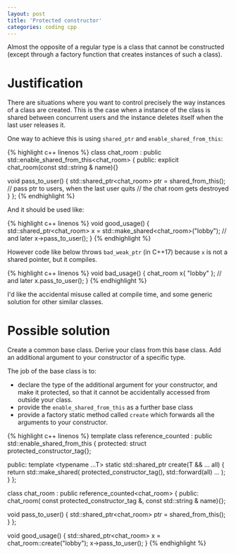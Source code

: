 ```yaml
---
layout: post
title: 'Protected constructor'
categories: coding cpp
---
```


Almost the opposite of a regular type is a class that cannot be constructed
(except through a factory function that creates instances of such a class).


# Justification

There are situations where you want to control precisely the way instances
of a class are created. This is the case when a instance of the class is
shared between concurrent users and the instance deletes itself when the last
user releases it.

One way to achieve this is using `shared_ptr` and `enable_shared_from_this`:

{% highlight c++ linenos %}
class chat_room :
  public std::enable_shared_from_this<chat_room>
{
public:
  explicit chat_room(const std::string & name){}

  void pass_to_user()
  {
    std::shared_ptr<chat_room> ptr = shared_from_this();
    // pass ptr to users, when the last user quits
    // the chat room gets destroyed
  }
};
{% endhighlight %}

And it should be used like:

{% highlight c++ linenos %}
void good_usage()
{
  std::shared_ptr<chat_room> x =
    std::make_shared<chat_room>("lobby");
  // and later
  x->pass_to_user();
}
{% endhighlight %}

However code like below throws `bad_weak_ptr` (in C++17) because `x` is not a
shared pointer, but it compiles.

{% highlight c++ linenos %}
void bad_usage()
{
  chat_room x{ "lobby" };
  // and later
  x.pass_to_user();
}
{% endhighlight %}

I'd like the accidental misuse called at compile time, and some generic
solution for other similar classes.

# Possible solution

Create a common base class. Derive your class from this base class. Add an
additional argument to your constructor of a specific type.

The job of the base class is to:

- declare the type of the additional argument for your constructor, and make it
  protected, so that it cannot be accidentally accessed from outside your class.
- provide the `enable_shared_from_this` as a further base class
- provide a factory static method called `create` which forwards all the
  arguments to your constructor.


{% highlight c++ linenos %}
template<typename Derived>
class reference_counted :
  public std::enable_shared_from_this<Derived>
{
protected:
  struct protected_constructor_tag{};

public:
  template <typename ...T>
  static std::shared_ptr<Derived> create(T && ... all)
  {
    return std::make_shared<Derived>(
      protected_constructor_tag(),
      std::forward<T>(all) ...
      );
  }
};

class chat_room :
  public reference_counted<chat_room>
{
public:
  chat_room(
    const protected_constructor_tag &,
    const std::string & name){};

  void pass_to_user()
  {
    std::shared_ptr<chat_room> ptr = shared_from_this();
  }
};

void good_usage()
{
  std::shared_ptr<chat_room> x =
    chat_room::create("lobby");
  x->pass_to_user();
}
{% endhighlight %}
